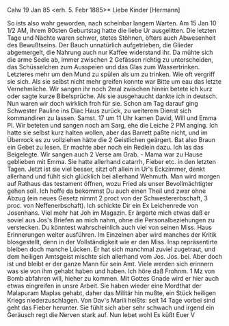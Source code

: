 Calw 19 Jan 85
 <erh. 5. Febr 1885>*
Liebe Kinder [Hermann]

So ists also wahr geworden, nach scheinbar langem Warten. Am 15 Jan 10 1/2 AM, ihrem 80sten Geburtstag hatte die liebe Ur ausgelitten. Die letzten Tage und Nächte waren schwer, stetes Stöhnen, öfters auch Abwesenheit des Bewußtseins. Der Bauch unnatürlich aufgetrieben, die Glieder abgemergelt, die Nahrung auch nur Kaffee widerstand ihr. Da mühte sich die arme Seele ab, immer zwischen 2 Gefässen richtig zu unterscheiden, das Schüsselchen zum Ausspeien und das Glas zum Wassertrinken. Letzteres mehr um den Mund zu spülen als um zu trinken. Wie oft vergriff sie sich. Als sie selbst nicht mehr greifen konnte war Bitte um eau das letzte Vernehmliche. Wir sangen ihr noch 2mal zwischen hinein betete ich kurz oder sagte kurze Bibelsprüche. Als sie ausgehaucht dankte ich in deutsch. Nun waren wir doch wirklich froh für sie. Schon am Tag darauf ging Schwester Pauline ins Diac Haus zurück, zu weiterem Dienst sich kommandiren zu lassen. Samst. 17 um 11 Uhr kamen David, Will und Emma Pl. Wir beteten und sangen noch am Sarg, ehe die Leiche 2 PM anging. Ich hatte sie selbst kurz halten wollen, aber das Barrett paßte nicht, und im Überrock es zu vollziehen hätte die 2 Geistlichen geärgert. Bat also Braun ein Gebet zu lesen. Er machte aber noch ein Redlein dazu. Ich las das Beigelegte. Wir sangen auch 2 Verse am Grab. - Mama war zu Hause geblieben mit Emma. Sie hatte allerhand catarrh, Fieber etc. in den letzten Tagen. Jetzt ist sie viel besser, sitzt oft allein in Ur's Eckzimmer, denkt allerhand und fühlt sich glücklich bei allerhand Wehmuth. Man wird morgen auf Rathaus das testament öffnen, wozu Fried als unser Bevollmächtigter gehen soll. Ich hoffe da bekommst Du auch einen Theil und zwar ohne Abzug (ein neues Gesetz nimmt 2 proct von der Schwestererbschaft, 3 proc. von Neffenerbschaft). Ich schickte Dir ein Ex Leichenrede von Josenhans. Viel mehr hat Joh im Magazin. Er ärgerte mich etwas daß er soviel aus Jos's Briefen an mich nahm, ohne die Personalbeziehungen zu verstecken. Du könntest wahrscheinlich auch viel von seinen Miss. Haus Erinnerungen weiter ausführen. Im Einzelnen aber wird manches der Kritik blosgestellt, denn in der Vollständigkeit wie er den Miss. Insp repräsentirte bleiben doch manche Lücken. Er hat sich manchmal zuviel zugetraut, und dem heiligen Amtsgeist mischte sich allerhand vom Jos. Jos. bei. Aber doch ist und bleibt er der ganze Mann für sein Amt. Viele werden sich erinnern was sie von ihm gehabt haben und haben. Ich höre daß Frohnm. 1 Mz von Bomb abfahren will, hieher zu kommen. Mit Gottes Gnade wird er hier auch etwas eingreifen in unsre Arbeit. Sie haben wieder eine Mordthat der Malapuram Maplas gehabt, daher das Militär hin mußte, ein Stück heiligen Kriegs niederzuschlagen. Von Dav's Marili heißts: seit 14 Tage vorbei sind geht das Fieber herunter. Sie fühlt sich aber sehr schwach und irgend ein Geräusch regt die Nerven stark auf. Nun lebet wohl
 Es küßt Euer V
